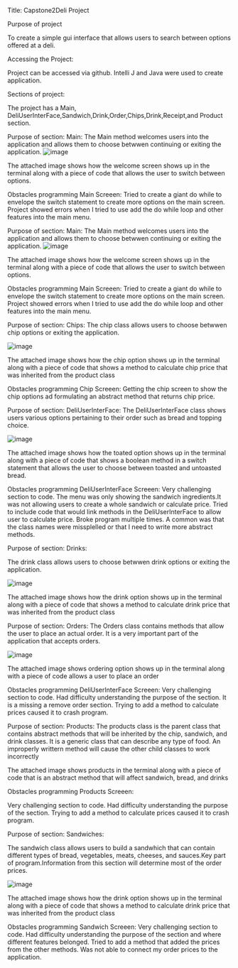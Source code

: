 Title: 
Capstone2Deli Project

Purpose of project

To create a simple gui interface that allows users to search between options offered at a deli.

Accessing the Project:

Project can be accessed via github. Intelli J and Java were used to create application.

Sections of project:

The project has a Main, DeliUserInterFace,Sandwich,Drink,Order,Chips,Drink,Receipt,and Product section.

Purpose of section:
Main:
The Main method welcomes users into the application and allows them to choose betwwen continuing or exiting the application.
![image](https://github.com/msharma2412/CapstoneTwo_DeliProject/assets/166542550/073f1966-3db1-40dd-b3b9-ea8c472fb541)

The attached image shows how the welcome screen shows up in the terminal along with a piece of code that allows the user to switch between options.

Obstacles programming Main Screeen:
Tried to create a giant do while to envelope the switch statement to create more options on the main screen. Project showed errors when I tried to use add the do while loop and other features into the main menu.

Purpose of section:
Main:
The Main method welcomes users into the application and allows them to choose betwwen continuing or exiting the application.
![image](https://github.com/msharma2412/CapstoneTwo_DeliProject/assets/166542550/073f1966-3db1-40dd-b3b9-ea8c472fb541)

The attached image shows how the welcome screen shows up in the terminal along with a piece of code that allows the user to switch between options.

Obstacles programming Main Screeen:
Tried to create a giant do while to envelope the switch statement to create more options on the main screen. Project showed errors when I tried to use add the do while loop and other features into the main menu.

Purpose of section:
Chips:
The chip class allows users to choose betwwen chip options or exiting the application.

![image](https://github.com/msharma2412/CapstoneTwo_DeliProject/assets/166542550/83befadc-4800-4736-884c-30c1a45c0bb3)

The attached image shows how the chip option shows up in the terminal along with a piece of code that shows a method to calculate chip price that was inherited from the product class

Obstacles programming Chip Screeen:
Getting the chip screen to show the chip options ad formulating an abstract method that returns chip price.

Purpose of section:
DeliUserInterFace:
The DeliUserInterFace class shows users various options pertaining to their order such as bread and topping choice.

![image](https://github.com/msharma2412/CapstoneTwo_DeliProject/assets/166542550/2343b86f-4a25-48d5-9643-8130ede62391)

The attached image shows how the toated option shows up in the terminal along with a piece of code that shows a boolean method in a switch statement that allows the user to choose between toasted and untoasted bread.

Obstacles programming DeliUserInterFace Screeen:
Very challenging section to code. The menu was only showing the sandwich ingredients.It was not allowing users to create a whole sandwich or calculate price. Tried to include code that would link methods in the DeliUserInterFace to allow user to calculate price. Broke program multiple times. A common was that the class names were missplelled or that I need to write more abstract methods.

Purpose of section:
Drinks:

The drink class allows users to choose betwwen drink options or exiting the application.

![image](https://github.com/msharma2412/CapstoneTwo_DeliProject/assets/166542550/f03eec87-197c-4003-8b17-26089040dba6)

The attached image shows how the drink option shows up in the terminal along with a piece of code that shows a method to calculate drink price that was inherited from the product class

Purpose of section:
Orders:
The Orders class contains methods that allow the user to place an actual order. It is a very important part of the application that accepts orders.

![image](https://github.com/msharma2412/CapstoneTwo_DeliProject/assets/166542550/845fed3b-34b8-4db5-be7e-4c8ba52438b9)

The attached image shows ordering option shows up in the terminal along with a piece of code allows a user to place an order

Obstacles programming DeliUserInterFace Screeen:
Very challenging section to code. Had difficulty understanding the purpose of the section. It is a missing a remove order section. Trying to add a method to calculate prices caused it to crash program. 

Purpose of section:
Products:
The products class is the parent class that contains abstract methods that will be inherited by the chip, sandwich, and drink classes. It is a generic class that can describe any type of food. An improperly writtern method will cause the other child classes to work incorrectly

The attached image shows products in the terminal along with a piece of code that is an abstract method that will affect sandwich, bread, and drinks

Obstacles programming Products Screeen:

Very challenging section to code. Had difficulty understanding the purpose of the section.  Trying to add a method to calculate prices caused it to crash program. 

Purpose of section:
Sandwiches:

The sandwich class allows users to build a sandwhich that can contain different types of bread, vegetables, meats, cheeses, and sauces.Key part of program.Information from this section will determine most of the order prices.

![image](https://github.com/msharma2412/CapstoneTwo_DeliProject/assets/166542550/b0db22f1-a0fb-4308-b8a8-732a7b4d03e8)

The attached image shows how the drink option shows up in the terminal along with a piece of code that shows a method to calculate drink price that was inherited from the product class

Obstacles programming Sandwich Screeen:
Very challenging section to code. Had difficulty understanding the purpose of the section and where different features belonged. Tried to add a method that added the prices from the other methods. Was not able to connect my order prices to the application.
